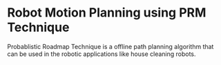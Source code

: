# Robot Motion Planning using PRM Technique
 Probablistic Roadmap Technique is a offline path planning algorithm that can be used in the robotic applications like house cleaning robots.

